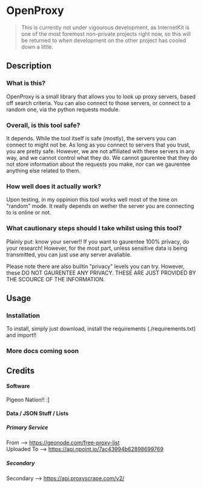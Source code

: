 # OpenProxy
> This is currently not under vigourous development, as InternetKit is one of the most foremost non-private projects right now, so this will be returned to when development on the other project has cooled down a little.
## Description
### What is this?
OpenProxy is a small library that allows you to look up proxy servers, based off search criteria. You can also connect to those servers, or connect to a random one, via the python requests module.
### Overall, is this tool safe?
It depends. While the tool itself is safe (mostly), the servers you can connect to might not be. As long as you connect to servers that you trust, you are pretty safe. However, we are not affiliated with these servers in any way, and we cannot control what they do. We cannot gaurentee that they do not store information about the requests you make, nor can we gaurentee anything else related to them.
### How well does it actually work?
Upon testing, in my oppinion this tool works well most of the time on "random" mode. It really depends on wether the server you are connecting to is online or not.
### What cautionary steps should I take whilst using this tool?
Plainly put: know your server!! If you want to gaurentee 100% privacy, do your research! However, for the most part, unless sensitive data is being transmitted, you can just use any server avaliable.

Please note there are also builtin "privacy" levels you can try. However, these DO NOT GAURENTEE ANY PRIVACY. THESE ARE JUST PROVIDED BY THE SCOURCE OF THE INFORMATION.

## Usage
### Installation
To install, simply just download, install the requirements (./requirements.txt) and import!!

### More docs coming soon

## Credits
#### Software
Pigeon Nation!! :]
#### Data / JSON Stuff / Lists
##### Primary Service
From --> https://geonode.com/free-proxy-list \
Uploaded To --> https://api.npoint.io/7ac43994b62898699769
##### Secondary
Secondary --> https://api.proxyscrape.com/v2/
